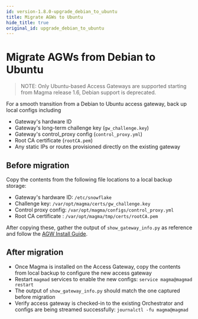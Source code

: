 ```yaml
---
id: version-1.8.0-upgrade_debian_to_ubuntu
title: Migrate AGWs to Ubuntu
hide_title: true
original_id: upgrade_debian_to_ubuntu
---
```


# Migrate AGWs from Debian to Ubuntu

> NOTE: Only Ubuntu-based Access Gateways are supported starting from Magma release 1.6, Debian support is deprecated.

For a smooth transition from a Debian to Ubuntu access gateway, back up local configs including

- Gateway's hardware ID
- Gateway's long-term challenge key (`gw_challenge.key`)
- Gateway's control_proxy config (`control_proxy.yml`)
- Root CA certificate (`rootCA.pem`)
- Any static IPs or routes provisioned directly on the existing gateway

## Before migration

Copy the contents from the following file locations to a local backup storage:

- Gateway's hardware ID: `/etc/snowflake`
- Challenge key: `/var/opt/magma/certs/gw_challenge.key`
- Control proxy config: `/var/opt/magma/configs/control_proxy.yml`
- Root CA certificate : `/var/opt/magma/tmp/certs/rootCA.pem`

After copying these, gather the output of `show_gateway_info.py` as reference and follow the [AGW Install Guide](./deploy_install.md).

## After migration

- Once Magma is installed on the Access Gateway, copy the contents from local backup to configure the new access gateway
- Restart `magmad` services to enable the new configs: `service magma@magmad restart`
- The output of `show_gateway_info.py` should match the one captured before migration
- Verify access gateway is checked-in to the existing Orchestrator and configs are being streamed successfully: `journalctl -fu magma@magmad`
